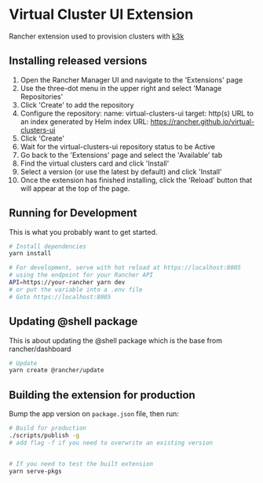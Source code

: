 # Virtual Cluster UI Extension
Rancher extension used to provision clusters with [k3k](https://github.com/rancher/k3k/)

## Installing released versions
1. Open the Rancher Manager UI and navigate to the 'Extensions' page
2. Use the three-dot menu in the upper right and select 'Manage Repositories'
3. Click 'Create' to add the repository
4. Configure the repository:
    name: virtual-clusters-ui
    target: http(s) URL to an index generated by Helm
    index URL: https://rancher.github.io/virtual-clusters-ui
5. Click 'Create'
6. Wait for the virtual-clusters-ui repository status to be Active
7. Go back to the 'Extensions' page and select the 'Available' tab
8. Find the virtual clusters card and click 'Install'
9. Select a version (or use the latest by default) and click 'Install'
10. Once the extension has finished installing, click the 'Reload' button that will appear at the top of the page.


## Running for Development
This is what you probably want to get started.
```bash
# Install dependencies
yarn install

# For development, serve with hot reload at https://localhost:8005
# using the endpoint for your Rancher API
API=https://your-rancher yarn dev
# or put the variable into a .env file
# Goto https://localhost:8005
```

## Updating @shell package
This is about updating the @shell package which is the base from rancher/dashboard
```bash
# Update
yarn create @rancher/update
```

## Building the extension for production
Bump the app version on `package.json` file, then run:
```bash
# Build for production
./scripts/publish -g 
# add flag -f if you need to overwrite an existing version


# If you need to test the built extension
yarn serve-pkgs
```
